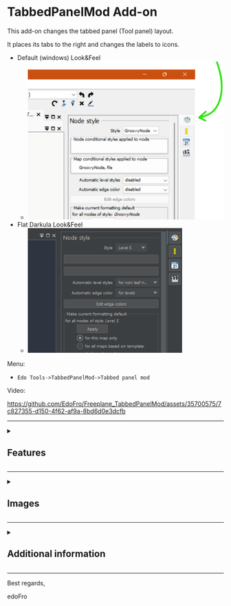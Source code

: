 # TabbedPanelMod Add-on

This add-on changes the tabbed panel (Tool panel) layout.

It places its tabs to the right and changes the labels to icons.

- Default (windows) Look&Feel
   - ![TabsToTheRight.png](https://github.com/EdoFro/Freeplane_TabbedPanelMod/blob/main/resources/TabsToTheRight.png)
- Flat Darkula Look&Feel
   - ![Flat_Darkula.png](https://github.com/EdoFro/Freeplane_TabbedPanelMod/blob/main/resources/Flat%20Darkula.png)

Menu:

- `Edo Tools->TabbedPanelMod->Tabbed panel mod`

Video:

https://github.com/EdoFro/Freeplane_TabbedPanelMod/assets/35700575/7c827355-d150-4f62-af9a-8bd6d0e3dcfb

----

<details><summary><h2>Features</h2></summary>

- Tabs are placed at the right side of the Tabbed Panel and the labels are replaced by icons (to minimize screen space used)
- The user can modify  the tab panel's width for each tab independently
- When clicking on a tab, its content is shown and resized to its own defined width
- When clicking again on an already selected tab, the Tab panel minimizes itself hiding its content but tabs stay visible to show their content easily
- To return to the standard TabbedPanel layout, execute the menu command again
   - `Edo Tools->TabbedPanelMod->Tabbed panel mod`

</details>


----

<details><summary><h2>Images</h2></summary>

<details><summary><h3>Tabbed panel (tools panel)</h3></summary>

- in its standard layout
- before executing the **TabbedPanelMod** command
- Tabs are on the top side of the panel
- ![Standard.png](https://github.com/EdoFro/Freeplane_TabbedPanelMod/blob/main/resources/Standard.png)

</details>

<details><summary><h3>After applying TabbedPanelMod</h3></summary>

- Menu:
   - `Edo Tools->TabbedPanelMod->Tabbed panel mod`
- Tabs are now placed on the right side of the panel
- The tabs labels are replaced with icons
- The former text of the labels are now used as ToolTipText for the tabs
- ![TabsToTheRight.png](https://github.com/EdoFro/Freeplane_TabbedPanelMod/blob/main/resources/TabsToTheRight.png)

</details>

<details><summary><h3>Tabbed panel minimized</h3></summary>

- After clicking again on the selected tab.
- Content is hidden
- Tabs are still visible
- ![minimizedClickedAgain.png](https://github.com/EdoFro/Freeplane_TabbedPanelMod/blob/main/resources/minimizedClickedAgain.png)

</details>

### Works with different Look&Feels

<details><summary><h4>- Flat LaF</h4></summary>

|L&F|image|L&F|image|
|----|----|----|----|
|Flat Light|![Flat Light](https://github.com/EdoFro/Freeplane_TabbedPanelMod/blob/main/resources/Flat%20Light.png)|Flat IntelliJ|![Flat IntelliJ](https://github.com/EdoFro/Freeplane_TabbedPanelMod/blob/main/resources/Flat%20IntelliJ.png)|
|Flat Solarized|![Flat Solarized](https://github.com/EdoFro/Freeplane_TabbedPanelMod/blob/main/resources/Flat%20Solarized.png)|Flat Dark|![Flat Dark](https://github.com/EdoFro/Freeplane_TabbedPanelMod/blob/main/resources/Flat%20Dark.png)|
|Flat Darkula|![Flat Darkula](https://github.com/EdoFro/Freeplane_TabbedPanelMod/blob/main/resources/Flat%20Darkula.png)|Atom One<br>Dark Contrast|![Flat Dark Material](https://github.com/EdoFro/Freeplane_TabbedPanelMod/blob/main/resources/Flat%20Dark%20Material.png)|

</details>

<details><summary><h4>- Classic LaF</h4></summary>

|L&F|image|
|----|----|
|Windows|![Windows](https://github.com/EdoFro/Freeplane_TabbedPanelMod/blob/main/resources/Windows.png)|
|Windows Classic|![Windows Classic](https://github.com/EdoFro/Freeplane_TabbedPanelMod/blob/main/resources/Windows%20Classic.png)|
|Nimbus|![Nimbus](https://github.com/EdoFro/Freeplane_TabbedPanelMod/blob/main/resources/Nimbus.png)|
|Metal|![Metal](https://github.com/EdoFro/Freeplane_TabbedPanelMod/blob/main/resources/Metal.png)|
|CDE Motif|![CDE Motif](https://github.com/EdoFro/Freeplane_TabbedPanelMod/blob/main/resources/CDE%20Motif.png)|

</details>

</details>

----

<details><summary><h2>Additional information</h2></summary>

- the icons used for the tabs are placed in
   - `Icons->User icons->TabbedPanelMod->...`
- the script selects the icon for the tab using this logic:
   - if there is an icon that is named equal than the tab's label text, then: use it
   - else: use the icon that is named as the tabs number
      - starting with 0
      - the first 4 (`00.svg` to `03.svg`) are used for the standard tabs in Freeplane
- if another add-on or script creates an additional tab, you can add an icon for it
   - for example, using the devtools addon
   - or adding it manually in the user directory
      - `<userdirectory>/icons/tabbedPanelMod/`
   - for its name you have to consider the logic explained in the previous point.

</details>


----

Best regards,

edoFro

